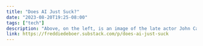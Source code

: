```yaml
---
title: "Does AI Just Suck?"
date: "2023-08-20T19:25-08:00"
tags: ["tech"]
description: "Above, on the left, is an image of the late actor John Candy created by the unfathomably complicated AI image generator Midjourney, which no doubt based this image on thousands of pictures of its subject. On the right is a cartoon version of John Candy made by some animator, probably based on a handful of still photographs of him. Here is John Candy."
link: https://freddiedeboer.substack.com/p/does-ai-just-suck
---
```

